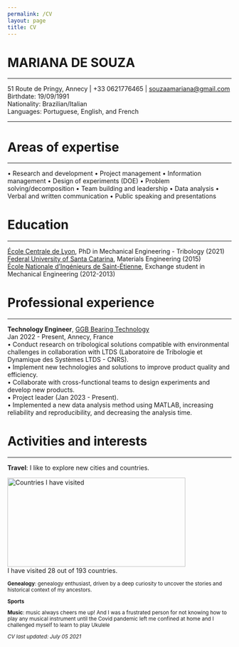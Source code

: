 ```yaml
---
permalink: /CV
layout: page
title: CV
---
```


# MARIANA DE SOUZA 
----------------------------------------

51 Route de Pringy, Annecy | +33 0621776465 | souzaamariana@gmail.com\
Birthdate: 19/09/1991\
Nationality: Brazilian/Italian\
Languages: Portuguese, English, and French

----------------------------

# Areas of expertise 
----------------------------------------

• Research and development
•  Project management
•  Information management
•  Design of experiments (DOE)
•  Problem solving/decomposition
•  Team building and leadership
•  Data analysis
•  Verbal and written communication
•  Public speaking and presentations


# Education
----------------------------------------

[École Centrale de Lyon](https://www.ec-lyon.fr/en), PhD in Mechanical Engineering - Tribology (2021)\
[Federal University of Santa Catarina](https://en.ufsc.br/), Materials Engineering (2015)\
[École Nationale d’Ingénieurs de Saint-Étienne](https://www.enise.fr/), Exchange student in Mechanical Engineering (2012-2013)

    
# Professional experience 
----------------------------------------

**Technology Engineer**, [GGB Bearing Technology](https://www.ggbearings.com/)\
Jan 2022 - Present, Annecy, France\
• Conduct research on tribological solutions compatible with environmental challenges in collaboration with 
LTDS (Laboratoire de Tribologie et Dynamique des Systèmes LTDS - CNRS).\
• Implement new technologies and solutions to improve product quality and efficiency.\
• Collaborate with cross-functional teams to design experiments and develop new products.\
• Project leader (Jan 2023 - Present).\
• Implemented a new data analysis method using MATLAB, increasing reliability and reproducibility, and 
decreasing the analysis time.


# Activities and interests
----------------------------------------
**Travel**: I like to explore new cities and countries.

<img src="https://chart.apis.google.com/chart?cht=map:fixed=-70,-180,80,180&chs=600x400&chf=bg,s,336699&chco=d0d0d0,cc0000,000000&chd=s:9999999999999999999999999999999999999999999999999999999999&chld=CV|US|AS|UM|GU|MP|PR|VI|BR|PE|TH|KH|BE|CZ|FR|PF|NC|BL|MF|PM|WF|TF|GF|GP|YT|MQ|RE|DE|HU|IE|IT|LU|MC|NL|AW|CW|SX|BQ|PL|PT|ES|CH|GB|AI|BM|IO|KY|FK|GI|MS|SH|TC|GG|IM|JE|PN|GS|VG" width="400" height="200"  alt="Countries I have visited"><br/>I have visited 28 out of 193 countries.<br/><small>

**Genealogy**: genealogy enthusiast, driven by a deep curiosity to uncover the stories and historical context of my ancestors.

**Sports**

**Music**: music always cheers me up! 
And I was a frustrated person for not knowing how to play any musical instrument until the Covid pandemic left me confined at home and I challenged myself to learn to play Ukulele


*CV last updated: July 05 2021*


<!-- **That Other Job You Had** Short text containing the type of work done, results obtained,
lessons learned and other remarks. Can also include lists and
links:

* First item

* Item with [link](http://www.example.com). Links will work both in
  the html and pdf versions.

Also with a short description.

Technical Experience
--------------------

My Cool Side Project
:   For items which don't have a clear time ordering, a definition
    list can be used to have named items.

    * These items can also contain lists, but you need to mind the
      indentation levels in the markdown source.
    * Second item.

Open Source
:   List open source contributions here, perhaps placing emphasis on
    the project names, for example the **Linux Kernel**, where you
    implemented multithreading over a long weekend, or **node.js**
    (with [link](http://nodejs.org)) which was actually totally
    your idea...

Programming Languages
:   **first-lang:** Here, we have an itemization, where we only want
    to add descriptions to the first few items, but still want to
    mention some others together at the end. A format that works well
    here is a description list where the first few items have their
    first word emphasized, and the last item contains the final few
    emphasized terms. Notice the reasonably nice page break in the pdf
    version, which wouldn't happen if we generated the pdf via html.

:   **second-lang:** Description of your experience with second-lang,
    perhaps again including a [link] [ref], this time placing the url
    reference elsewhere in the document to reduce clutter (see source
    file). 

:   **obscure-but-impressive-lang:** We both know this one's pushing
    it.

:   Basic knowledge of **C**, **x86 assembly**, **forth**, **Common Lisp**

Extra Section, Call it Whatever You Want
----------------------------------------

* Human Languages:

     * Portuguese (native speaker)
     * English ( speaker)
     * French ( speaker)

* Random tidbit

* Other sort of impressive-sounding thing you did -->


